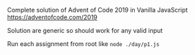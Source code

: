 Complete solution of Advent of Code 2019 in Vanilla JavaScript 
https://adventofcode.com/2019

Solution are generic so should work for any valid input

Run each assignment from root like `node ./day/p1.js`